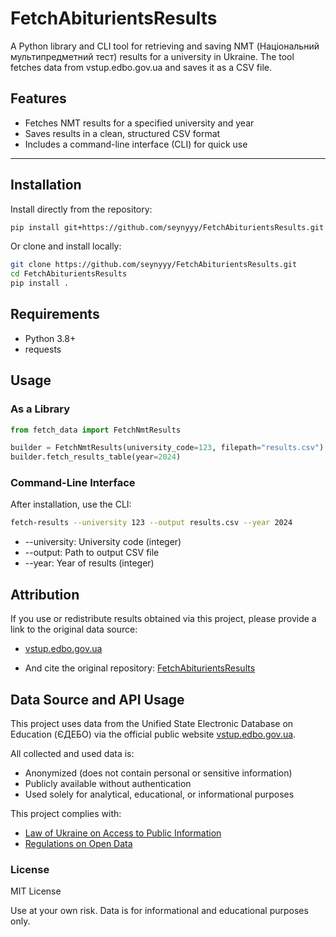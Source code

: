 # FetchAbiturientsResults

A Python library and CLI tool for retrieving and saving NMT (Національний мультипредметний тест) results for a university in Ukraine. The tool fetches data from vstup.edbo.gov.ua and saves it as a CSV file.

## Features

- Fetches NMT results for a specified university and year
- Saves results in a clean, structured CSV format
- Includes a command-line interface (CLI) for quick use
---
## Installation

Install directly from the repository:
```bash
pip install git+https://github.com/seynyyy/FetchAbiturientsResults.git 
```

Or clone and install locally:

```bash
git clone https://github.com/seynyyy/FetchAbiturientsResults.git
cd FetchAbiturientsResults
pip install .
```

## Requirements

- Python 3.8+
- requests

## Usage

### As a Library

```python
from fetch_data import FetchNmtResults

builder = FetchNmtResults(university_code=123, filepath="results.csv")
builder.fetch_results_table(year=2024)
```

### Command-Line Interface
After installation, use the CLI:

```bash
fetch-results --university 123 --output results.csv --year 2024
```

* --university: University code (integer)
* --output: Path to output CSV file
* --year: Year of results (integer)

## Attribution
If you use or redistribute results obtained via this project, please provide a link to the original data source:

* [vstup.edbo.gov.ua](https://vstup.edbo.gov.ua)

* And cite the original repository: [FetchAbiturientsResults](https://github.com/seynyyy/FetchAbiturientsResults)

## Data Source and API Usage

This project uses data from the Unified State Electronic Database on Education (ЄДЕБО) via the official public website [vstup.edbo.gov.ua](https://vstup.edbo.gov.ua).

All collected and used data is:
- Anonymized (does not contain personal or sensitive information)
- Publicly available without authentication
- Used solely for analytical, educational, or informational purposes

This project complies with:
- [Law of Ukraine on Access to Public Information](https://zakon.rada.gov.ua/laws/show/2939-17)
- [Regulations on Open Data](https://zakon.rada.gov.ua/laws/show/835-2015-%D0%BF)

### License
MIT License 

Use at your own risk. Data is for informational and educational purposes only.